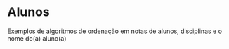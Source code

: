 # Alunos
Exemplos de algoritmos de ordenação em notas de alunos, disciplinas e o nome do(a) aluno(a)
